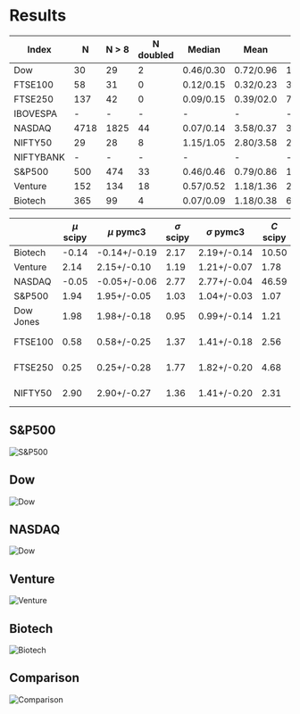 # Results

|     Index     | N | N > 8 | N doubled |Median | Mean | Std  | C |
| ------------- | ------------- | ------------- | ------------- | ------------- | ------------- |------------- |------------- |
| Dow           |  30 |  29 | 2  | 0.46/0.30  | 0.72/0.96  | 1.20/2.14   |  1.22 | 
| FTSE100       |  58 |  31 | 0  | 0.12/0.15  | 0.32/0.23  | 3.64/0.33   |  2.56 |
| FTSE250       | 137 |  42 | 0  | 0.09/0.15  | 0.39/02.0  | 7.54/0.23   |  4.09 |
| IBOVESPA      | -   | -   | -  | -          |  -         | -           |  -    |  
| NASDAQ        |4718 |1825 |44  | 0.07/0.14  | 3.58/0.37  | 338.83/1.08 | 48.93 |
| NIFTY50       |  29 |  28 | 8  | 1.15/1.05  | 2.80/3.58  |  2.90/8.69  |  2.21 |
| NIFTYBANK     |  -  |  -  | -  | -          | -          | -           |  -    |
| S&P500        | 500 | 474 | 33 | 0.46/0.46  | 0.79/0.86  | 1.46/1.76   |  1.40 |
| Venture       | 152 | 134 | 18 | 0.57/0.52  | 1.18/1.36  | 2.13/2.95   |  1.80 |
| Biotech       | 365 |  99 |  4 | 0.07/0.09  | 1.18/0.38  | 60.84/0.79  | 15.80 |

|           |$\mu$ scipy |   $\mu$ pymc3     |  $\sigma$ scipy  |   $\sigma$ pymc3    |   $C$ scipy     |   $C$ pymc3      |  best distribution | sum square_error |
| ------------- | ------------- | ------------- | ------------- | ------------- | ------------- |------------- |------------- |------------- |
| Biotech   | -0.14   | -0.14+/-0.19   |   2.17        |  2.19+/-0.14     |   10.50       | 11.50+/-4.00   |      lognorm       |    0.011887     |
| Venture   |  2.14   |  2.15+/-0.10   |   1.19        |  1.21+/-0.07     |    1.78       |  1.82+/-0.22   |      lognorm       |    0.005744     |     
| NASDAQ    | -0.05   | -0.05+/-0.06   |   2.77        |  2.77+/-0.04     |   46.59       | 47.16+/-5.80   |      lognorm       |    0.005792     |
| S&P500    |  1.94   |  1.95+/-0.05   |   1.03        |  1.04+/-0.03     |    1.07       |  1.39+/-0.07   |      lognorm       |    0.002876     |
| Dow Jones |  1.98   |  1.98+/-0.18   |   0.95        |  0.99+/-0.14     |    1.21       |  1.32+/-0.33   |       cauchy (lognorm)      |    0.156360 (0.196270)    |
| FTSE100   |  0.58   |  0.58+/-0.25   |   1.37        |  1.41+/-0.18     |    2.56       |  2.68+/-0.99   |       expon  (lognorm)       |    0.694053 (0.706687)     |
| FTSE250   |  0.25   |  0.25+/-0.28   |   1.77        |  1.82+/-0.20     |    4.68       |  5.66+/-3.15   |       exponpow (lognorm)    |    0.425529 (0.527496)    |
| NIFTY50   |  2.90   |  2.90+/-0.27   |   1.36        |  1.41+/-0.20     |    2.31       |  2.71+/-1.16   |       expon (lognorm)       |    0.101994 (0.102374)     |


## S&P500

![S&P500](media/distribution_fit_sp500.png)

## Dow

![Dow](media/distribution_fit_dow.png)

## NASDAQ
![Dow](media/distribution_fit_nasdaq.png)

## Venture

![Venture](media/distribution_fit_venture.png)

## Biotech

![Biotech](media/distribution_fit_biotech.png)

## Comparison

![Comparison](media/distribution_comparison.png)
